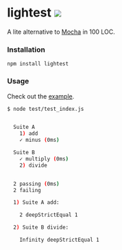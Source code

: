 # lightest [![](https://badge.fury.io/js/lightest.svg)](https://www.npmjs.com/package/lightest)

A lite alternative to [Mocha](https://mochajs.org/) in 100 LOC.

### Installation

```
npm install lightest
```

### Usage

Check out the [example](https://github.com/wizawu/lightest/blob/master/test/test_index.js).

```bash
$ node test/test_index.js


  Suite A
    1) add
    ✓ minus (0ms)

  Suite B
    ✓ multiply (0ms)
    2) divide


  2 passing (0ms)
  2 failing

  1) Suite A add:

    2 deepStrictEqual 1

  2) Suite B divide:

    Infinity deepStrictEqual 1


```
